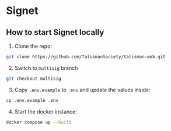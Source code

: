 # Signet

## How to start Signet locally

1. Clone the repo:

```sh
git clone https://github.com/TalismanSociety/talisman-web.git
```

2. Switch to `multisig` branch

```sh
git checkout multisig
```

3. Copy `.env.example` to `.env` and update the values inside:

```sh
cp .env.example .env
```

4. Start the docker instance:

```sh
docker compose up --build
```
